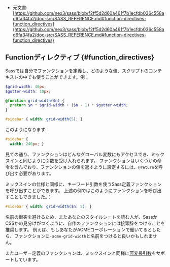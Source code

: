 +  元文書: [https://github.com/nex3/sass/blob/f2ff5d2d60a461f7b1ecfdb036c558ad6fa34fa2/doc-src/SASS_REFERENCE.md#function-directives-function_directives](https://github.com/nex3/sass/blob/f2ff5d2d60a461f7b1ecfdb036c558ad6fa34fa2/doc-src/SASS_REFERENCE.md#function-directives-function_directives)

## Functionディレクティブ {#function_directives}

Sassでは自分でファンクションを定義し、どのような値、スクリプトのコンテキストの中でも使うことができます。例：

```scss
$grid-width: 40px;
$gutter-width: 10px;

@function grid-width($n) {
  @return $n * $grid-width + ($n - 1) * $gutter-width;
}

#sidebar { width: grid-width(5); }
```

このようになります:

```css
#sidebar {
  width: 240px; }
```

見ての通り、ファンクションはどんなグローバル変数にもアクセスでき、ミックスインと同じように引数を受け入れられます。
ファンクションはいくつかの命令を含んでおり、ファンクションの値を返すように設定するには、`@return`を呼び出す必要があります。

ミックスインの仕様と同様に、キーワード引数を使うSass定義ファンクションを呼び出すことができます。
上述の例ではこのようにファンクションを呼び出すこともできました。：

```scss
#sidebar { width: grid-width($n: 5); }
```

名前の衝突を避けるため、またあなたのスタイルシートを読む人が、SassかCSSかの見分けがつくように、自作のファンクションには接頭辞をつけることを推奨します。
例えば、もしあなたがACMEコーポレーションで働いてるとしたら、ファンクションに`-acme-grid-width`と名前をつけると良いかもしれません。

またユーザー定義のファンクションは、ミックスインと同様に[可変長引数](#variable_arguments)をサポートしています。